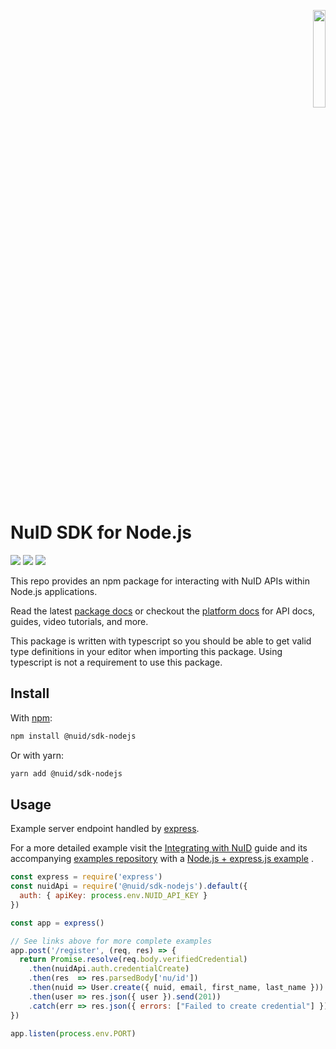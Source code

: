 <p align="right"><a href="https://nuid.io"><img src="https://nuid.io/svg/logo.svg" width="20%"></a></p>

# NuID SDK for Node.js

[![](https://img.shields.io/npm/v/@nuid/sdk-nodejs?color=green&logo=npm&style=for-the-badge)](https://www.npmjs.com/package/@nuid/sdk-nodejs)
[![](https://img.shields.io/badge/docs-v0.2.1-blue?style=for-the-badge&logo=read-the-docs)](http://libdocs.s3-website-us-east-1.amazonaws.com/sdk-nodejs/v0.2.1/)
[![](https://img.shields.io/badge/docs-platform-purple?style=for-the-badge&logo=read-the-docs)](https://portal.nuid.io/docs)

This repo provides an npm package for interacting with NuID APIs within Node.js
applications.

Read the latest [package
docs](http://libdocs.s3-website-us-east-1.amazonaws.com/sdk-nodejs/v0.2.1/) or
checkout the [platform docs](https://portal.nuid.io/docs) for API docs, guides,
video tutorials, and more.

This package is written with typescript so you should be able to get valid type
definitions in your editor when importing this package. Using typescript is not
a requirement to use this package.

## Install

With [npm](https://www.npmjs.com/package/@nuid/sdk-nodejs):

```sh
npm install @nuid/sdk-nodejs
```

Or with yarn:

```sh
yarn add @nuid/sdk-nodejs
```

## Usage

Example server endpoint handled by [express](https://expressjs.com).

For a more detailed example visit the [Integrating with
NuID](https://portal.nuid.io/docs/guides/integrating-with-nuid) guide and its
accompanying [examples repository](https://github.com/NuID/examples/tree/main)
with a [Node.js + express.js
example](https://github.com/NuID/examples/blob/daf2a2820e8766871dcf720c02c4e4caa0181544/js-node/src/api.js#L44-L118)
.

```javascript
const express = require('express')
const nuidApi = require('@nuid/sdk-nodejs').default({
  auth: { apiKey: process.env.NUID_API_KEY }
})

const app = express()

// See links above for more complete examples
app.post('/register', (req, res) => {
  return Promise.resolve(req.body.verifiedCredential)
    .then(nuidApi.auth.credentialCreate)
    .then(res  => res.parsedBody['nu/id'])
    .then(nuid => User.create({ nuid, email, first_name, last_name }))
    .then(user => res.json({ user }).send(201))
    .catch(err => res.json({ errors: ["Failed to create credential"] }).send(500))
})

app.listen(process.env.PORT)
```
